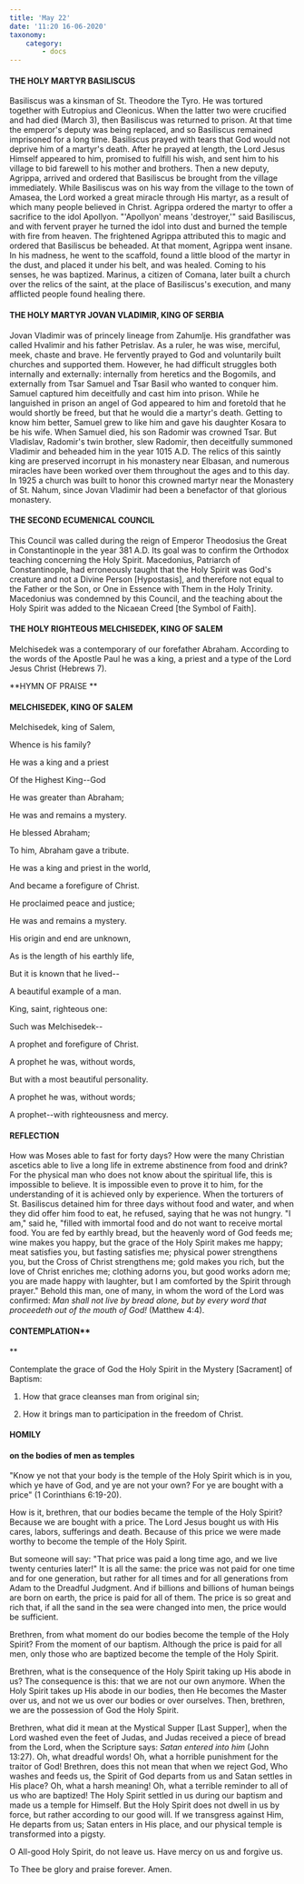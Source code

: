 ```yaml
---
title: 'May 22'
date: '11:20 16-06-2020'
taxonomy:
    category:
        - docs
---
```


#### THE HOLY MARTYR BASILISCUS

Basiliscus was a kinsman of St. Theodore the Tyro. He was tortured together with Eutropius and Cleonicus. When the latter two were crucified and had died (March 3), then Basiliscus was returned to prison. At that time the emperor's deputy was being replaced, and so Basiliscus remained imprisoned for a long time. Basiliscus prayed with tears that God would not deprive him of a martyr's death. After he prayed at length, the Lord Jesus Himself appeared to him, promised to fulfill his wish, and sent him to his village to bid farewell to his mother and brothers. Then a new deputy, Agrippa, arrived and ordered that Basiliscus be brought from the village immediately. While Basiliscus was on his way from the village to the town of Amasea, the Lord worked a great miracle through His martyr, as a result of which many people believed in Christ. Agrippa ordered the martyr to offer a sacrifice to the idol Apollyon. "'Apollyon' means 'destroyer,'" said Basiliscus, and with fervent prayer he turned the idol into dust and burned the temple with fire from heaven. The frightened Agrippa attributed this to magic and ordered that Basiliscus be beheaded. At that moment, Agrippa went insane. In his madness, he went to the scaffold, found a little blood of the martyr in the dust, and placed it under his belt, and was healed. Coming to his senses, he was baptized. Marinus, a citizen of Comana, later built a church over the relics of the saint, at the place of Basiliscus's execution, and many afflicted people found healing there.

#### THE HOLY MARTYR JOVAN VLADIMIR, KING OF SERBIA

Jovan Vladimir was of princely lineage from Zahumlje. His grandfather was called Hvalimir and his father Petrislav. As a ruler, he was wise, merciful, meek, chaste and brave. He fervently prayed to God and voluntarily built churches and supported them. However, he had difficult struggles both internally and externally: internally from heretics and the Bogomils, and externally from Tsar Samuel and Tsar Basil who wanted to conquer him. Samuel captured him deceitfully and cast him into prison. While he languished in prison an angel of God appeared to him and foretold that he would shortly be freed, but that he would die a martyr's death. Getting to know him better, Samuel grew to like him and gave his daughter Kosara to be his wife. When Samuel died, his son Radomir was crowned Tsar. But Vladislav, Radomir's twin brother, slew Radomir, then deceitfully summoned Vladimir and beheaded him in the year 1015 A.D. The relics of this saintly king are preserved incorrupt in his monastery near Elbasan, and numerous miracles have been worked over them throughout the ages and to this day.  In 1925 a church was built to honor this crowned martyr near the Monastery of St. Nahum, since Jovan Vladimir had been a benefactor of that glorious monastery.

#### THE SECOND ECUMENICAL COUNCIL

This Council was called during the reign of Emperor Theodosius the Great in Constantinople in the year 381 A.D. Its goal was to confirm the Orthodox teaching concerning the Holy Spirit. Macedonius, Patriarch of Constantinople, had erroneously taught that the Holy Spirit was God's creature and not a Divine Person [Hypostasis], and therefore not equal to the Father or the Son, or One in Essence with Them in the Holy Trinity. Macedonius was condemned by this Council, and the teaching about the Holy Spirit was added to the Nicaean Creed [the Symbol of Faith].

#### THE HOLY RIGHTEOUS MELCHISEDEK, KING OF SALEM

Melchisedek was a contemporary of our forefather Abraham. According to the words of the Apostle Paul he was a king, a priest and a type of the Lord Jesus Christ (Hebrews 7).



**HYMN OF PRAISE 
**

#### MELCHISEDEK, KING OF SALEM

Melchisedek, king of Salem,

Whence is his family?

He was a king and a priest

Of the Highest King--God

He was greater than Abraham;

He was and remains a mystery.

He blessed Abraham;

To him, Abraham gave a tribute.

He was a king and priest in the world,

And became a forefigure of Christ.

He proclaimed peace and justice;

He was and remains a mystery.

His origin and end are unknown,

As is the length of his earthly life,

But it is known that he lived--

A beautiful example of a man.

King, saint, righteous one:

Such was Melchisedek--

A prophet and forefigure of Christ.

A prophet he was, without words,

But with a most beautiful personality.

A prophet he was, without words;

A prophet--with righteousness and mercy.


#### REFLECTION

How was Moses able to fast for forty days? How were the many Christian ascetics able to live a long life in extreme abstinence from food and drink? For the physical man who does not know about the spiritual life, this is impossible to believe. It is impossible even to prove it to him, for the understanding of it is achieved only by experience. When the torturers of St. Basiliscus detained him for three days without food and water, and when they did offer him food to eat, he refused, saying that he was not hungry. "I am," said he, "filled with immortal food and do not want to receive mortal food. You are fed by earthly bread, but the heavenly word of God feeds me; wine makes you happy, but the grace of the Holy Spirit makes me happy; meat satisfies you, but fasting satisfies me; physical power strengthens you, but the Cross of Christ strengthens me; gold makes you rich, but the love of Christ enriches me; clothing adorns you, but good works adorn me; you are made happy with laughter, but I am comforted by the Spirit through prayer." Behold this man, one of many, in whom the word of the Lord was confirmed: *Man shall not live by bread alone, but by every word that proceedeth out of the mouth of God!* (Matthew 4:4).

#### CONTEMPLATION**
**

Contemplate the grace of God the Holy Spirit in the Mystery [Sacrament] of Baptism:

1.  How that grace cleanses man from original sin;

1.  How it brings man to participation in the freedom of Christ.



#### HOMILY

#### on the bodies of men as temples

"Know ye not that your body is the temple of the Holy Spirit which is in you, which ye have of God, and ye are not your own? For ye are bought with a price" (1 Corinthians 6:19-20).

How is it, brethren, that our bodies became the temple of the Holy Spirit? Because we are bought with a price. The Lord Jesus bought us with His cares, labors, sufferings and death. Because of this price we were made worthy to become the temple of the Holy Spirit.

But someone will say: "That price was paid a long time ago, and we live twenty centuries later!" It is all the same: the price was not paid for one time and for one generation, but rather for all times and for all generations from Adam to the Dreadful Judgment. And if billions and billions of human beings are born on earth, the price is paid for all of them. The price is so great and rich that, if all the sand in the sea were changed into men, the price would be sufficient.

Brethren, from what moment do our bodies become the temple of the Holy Spirit? From the moment of our baptism. Although the price is paid for all men, only those who are baptized become the temple of the Holy Spirit.

Brethren, what is the consequence of the Holy Spirit taking up His abode in us? The consequence is this: that we are not our own anymore. When the Holy Spirit takes up His abode in our bodies, then He becomes the Master over us, and not we us over our bodies or over ourselves. Then, brethren, we are the possession of God the Holy Spirit.

Brethren, what did it mean at the Mystical Supper [Last Supper], when the Lord washed even the feet of Judas, and Judas received a piece of bread from the Lord, when the Scripture says: *Satan entered into him* (John 13:27). Oh, what dreadful words! Oh, what a horrible punishment for the traitor of God! Brethren, does this not mean that when we reject God, Who washes and feeds us, the Spirit of God departs from us and Satan settles in His place? Oh, what a harsh meaning! Oh, what a terrible reminder to all of us who are baptized! The Holy Spirit settled in us during our baptism and made us a temple for Himself. But the Holy Spirit does not dwell in us by force, but rather according to our good will. If we transgress against Him, He departs from us; Satan enters in His place, and our physical temple is transformed into a pigsty.

O All-good Holy Spirit, do not leave us. Have mercy on us and forgive us.

To Thee be glory and praise forever. Amen.

 
